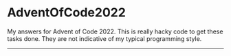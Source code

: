 # AdventOfCode2022

My answers for Advent of Code 2022. This is really hacky code to get these tasks done. They are not indicative of my typical programming style.

---

<!--- advent_readme_stars table --->